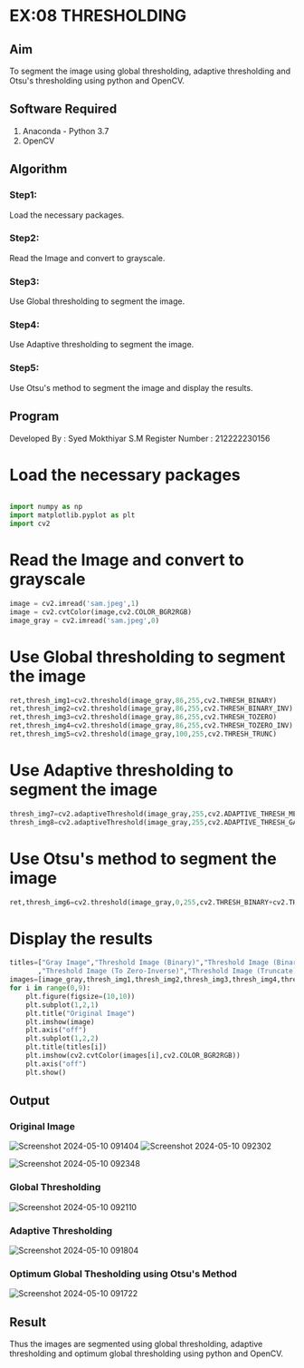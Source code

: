 # EX:08 THRESHOLDING
## Aim
To segment the image using global thresholding, adaptive thresholding and Otsu's thresholding using python and OpenCV.

## Software Required
1. Anaconda - Python 3.7
2. OpenCV

## Algorithm

### Step1:
Load the necessary packages.

### Step2:
Read the Image and convert to grayscale.

### Step3:
Use Global thresholding to segment the image.

### Step4:
Use Adaptive thresholding to segment the image.

### Step5:
Use Otsu's method to segment the image and display the results.


## Program
Developed By : Syed Mokthiyar S.M
Register Number : 212222230156

# Load the necessary packages
```python

import numpy as np
import matplotlib.pyplot as plt
import cv2
```


# Read the Image and convert to grayscale
```python
image = cv2.imread('sam.jpeg',1)
image = cv2.cvtColor(image,cv2.COLOR_BGR2RGB)
image_gray = cv2.imread('sam.jpeg',0)
```


# Use Global thresholding to segment the image
```python
ret,thresh_img1=cv2.threshold(image_gray,86,255,cv2.THRESH_BINARY)
ret,thresh_img2=cv2.threshold(image_gray,86,255,cv2.THRESH_BINARY_INV)
ret,thresh_img3=cv2.threshold(image_gray,86,255,cv2.THRESH_TOZERO)
ret,thresh_img4=cv2.threshold(image_gray,86,255,cv2.THRESH_TOZERO_INV)
ret,thresh_img5=cv2.threshold(image_gray,100,255,cv2.THRESH_TRUNC)
```



# Use Adaptive thresholding to segment the image
```python
thresh_img7=cv2.adaptiveThreshold(image_gray,255,cv2.ADAPTIVE_THRESH_MEAN_C,cv2.THRESH_BINARY,11,2)
thresh_img8=cv2.adaptiveThreshold(image_gray,255,cv2.ADAPTIVE_THRESH_GAUSSIAN_C,cv2.THRESH_BINARY,11,2)

```

# Use Otsu's method to segment the image 
```python
ret,thresh_img6=cv2.threshold(image_gray,0,255,cv2.THRESH_BINARY+cv2.THRESH_OTSU)
```

# Display the results
```python
titles=["Gray Image","Threshold Image (Binary)","Threshold Image (Binary Inverse)","Threshold Image (To Zero)"
       ,"Threshold Image (To Zero-Inverse)","Threshold Image (Truncate)","Otsu","Adaptive Threshold (Mean)","Adaptive Threshold (Gaussian)"]
images=[image_gray,thresh_img1,thresh_img2,thresh_img3,thresh_img4,thresh_img5,thresh_img6,thresh_img7,thresh_img8]
for i in range(0,9):
    plt.figure(figsize=(10,10))
    plt.subplot(1,2,1)
    plt.title("Original Image")
    plt.imshow(image)
    plt.axis("off")
    plt.subplot(1,2,2)
    plt.title(titles[i])
    plt.imshow(cv2.cvtColor(images[i],cv2.COLOR_BGR2RGB))
    plt.axis("off")
    plt.show()
```


## Output

### Original Image
![Screenshot 2024-05-10 091404](https://github.com/syedmokthiyar/Thresholdingg/assets/118787294/006efc5c-bbc9-45fc-af01-d6b15c2f6ecb)
![Screenshot 2024-05-10 092302](https://github.com/syedmokthiyar/Thresholdingg/assets/118787294/d64b9cc9-c9ba-43d9-b9bf-aba41dc42e9d)


![Screenshot 2024-05-10 092348](https://github.com/syedmokthiyar/Thresholdingg/assets/118787294/a461a00e-0720-4909-81f9-1e4ae50bd8b4)


### Global Thresholding
![Screenshot 2024-05-10 092110](https://github.com/syedmokthiyar/Thresholdingg/assets/118787294/979cb58c-6bc9-4716-9951-701205923074)

### Adaptive Thresholding
![Screenshot 2024-05-10 091804](https://github.com/syedmokthiyar/Thresholdingg/assets/118787294/ab06e6ae-e8c1-4891-ab14-92267c9e531e)

### Optimum Global Thesholding using Otsu's Method
![Screenshot 2024-05-10 091722](https://github.com/syedmokthiyar/Thresholdingg/assets/118787294/8d077115-53ec-4b7e-95d3-15e675bca4f8)

## Result
Thus the images are segmented using global thresholding, adaptive thresholding and optimum global thresholding using python and OpenCV.
